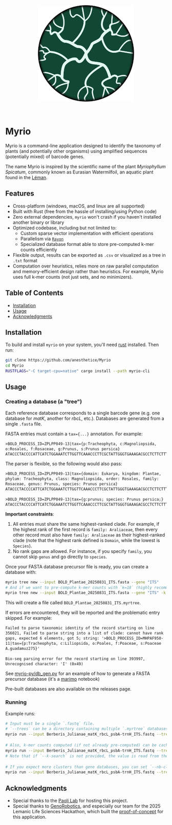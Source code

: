 <div align="center">
<img src="/assets/icon.svg" width="300"></img>
</div><br><br>

# Myrio

Myrio is a command-line application designed to identify the taxonomy of plants (and potentially other organisms) using amplified sequences (potentially mixed) of barcode genes.

The name Myrio is inspired by the scientific name of the plant _Myriophyllum Spicatum_, commonly known as Eurasian Watermilfoil, an aquatic plant found in the [Léman](https://en.wikipedia.org/wiki/Lake_Geneva).

## Features
* Cross-platform (windows, macOS, and linux are all supported)
* Built with Rust (free from the hassle of installing/using Python code)
* Zero external dependencies, `myrio` won't crash if you haven't installed another binary or library
* Optimized codebase, including but not limited to:
    * Custom sparse vector implementation with efficient operations
    * Parallelism via [`Rayon`](https://github.com/rayon-rs/rayon)
    * Specialized database format able to store pre-computed k-mer counts efficiently
* Flexible output, results can be exported as `.csv` or visualized as a tree in `.txt` format
* Computation over heuristics, relies more on raw parallel computation and memory-efficient design rather than heuristics. For example, Myrio uses full k-mer counts (not just sets, and no minimizers).

## Table of Contents

- [Installation](#Installation)
- [Usage](#Usage)
- [Acknowledgments](#Acknowledgments)

## Installation

To build and install `myrio` on your system, you'll need [rust](https://www.rust-lang.org/learn/get-started) installed. Then run:
``` sh
git clone https://github.com/anesthetice/Myrio
cd Myrio
RUSTFLAGS="-C target-cpu=native" cargo install --path myrio-cli
```

## Usage

### Creating a database (a "tree")

Each reference database corresponds to a single barcode gene (e.g. one database for _matK_, another for _rbcL_, etc.). Databases are generated from a single `.fasta` file.

FASTA entries must contain a `tax={...}` annotation. For example:
``` FASTA
>BOLD_PROCESS_ID=ZPLPP049-13|tax={p:Tracheophyta, c:Magnoliopsida, o:Rosales, f:Rosaceae, g:Prunus, s:Prunus persica}
ATACCCTACCCCATTCATCTGGAAATCTTGGTTCAAACCCTTCGCTATTGGGTGAAAGACGCCTCTTCTTTGCATTTATTACGACTCTTTCTTCACGAGTATTATAATTGGAATAG...
```

The parser is flexible, so the following would also pass:
``` FASTA
>BOLD_PROCESS_ID=ZPLPP049-13|tax={domain: Eukarya, kingdom: Plantae, phylum: Tracheophyta, class: Magnoliopsida, order: Rosales, family: Rosaceae, genus: Prunus, species: Prunus persica}
ATACCCTACCCCATTCATCTGGAAATCTTGGTTCAAACCCTTCGCTATTGGGTGAAAGACGCCTCTTCTTTGCATTTATTACGACTCTTTCTTCACGAGTATTATAATTGGAATAG...

>BOLD_PROCESS_ID=ZPLPP049-13|tax={g:prunus; species: Prunus persica;}
ATACCCTACCCCATTCATCTGGAAATCTTGGTTCAAACCCTTCGCTATTGGGTGAAAGACGCCTCTTCTTTGCATTTATTACGACTCTTTCTTCACGAGTATTATAATTGGAATAG...
```

**Important constraints**:

1. All entries must share the same highest-ranked clade. For example, if the highest rank of the first record is `family: Araliaceae`, then every other record must also have `family: Araliaceae` as their highest-ranked clade (note that the highest rank defined is `Domain`, while the lowest is `Species`).
2. No rank gaps are allowed. For instance, if you specify `family`, you cannot skip `genus` and go directly to `species`.


Once your FASTA database precursor file is ready, you can create a database with:
``` sh
myrio tree new --input BOLD_Plantae_20250831_ITS.fasta --gene "ITS"
# And if we want to pre-compute k-mer counts with `k=18` (highly recommended, will significantly increase database size however)
myrio tree new --input BOLD_Plantae_20250831_ITS.fasta --gene "ITS" -k 18
```

This will create a file called `BOLD_Plantae_20250831_ITS.myrtree`.

If errors are encountered, they will be reported and the problematic entry skipped. For example:

```
Failed to parse taxonomic identity of the record starting on line 356021, Failed to parse string into a list of clade: cannot have rank gaps, expected 6 elements, got 5; string: '>BOLD_PROCESS_ID=MHPAF950-11|tax={p:Tracheophyta, c:Liliopsida, o:Poales, f:Poaceae, s:Poaceae A.guadamuz275}'

Bio-seq parsing error for the record starting on line 393997, Unrecognised character: 'I' (0x49)
```

See [myrio-py/db_gen.py](/myrio-py/db_gen.py) for an example of how to generate a FASTA precursor database (it's a [marimo](https://marimo.io/) notebook)

Pre-built databases are also available on the releases page.

### Running
Example runs:
``` sh
# Input must be a single `.fastq` file.
# `--trees` can be a directory containing multiple `.myrtree` databases.
myrio run --input Berberis_Julianae_matK_rbcL_psbA-trnH_ITS.fastq --trees myrio-db/

# Also, k-mer counts computed (if not already pre-computed) can be cached directly into their respective database file.
myrio run --input Berberis_Julianae_matK_rbcL_psbA-trnH_ITS.fastq --trees myrio-db/ --k-search 19 --cache-counts
# Note that if `--k-search` is not provided, the value is read from the configuration file (`~/.config/myrio/myrio.conf.toml`).

# If you expect more clusters than gene databases, you can set `--nb-clusters`.
myrio run --input Berberis_Julianae_matK_rbcL_psbA-trnH_ITS.fastq --trees myrio-db/BOLD_Plantae_20250831_ITS.myrtree --nb-clusters 4
```

## Acknowledgments

* Special thanks to the [Paoli Lab](https://www.epfl.ch/labs/gr-paoli/) for hosting this project.
* Special thanks to [GenoRobotics](https://www.genorobotics.org/), and especially our team for the 2025 Lemanic Life Sciences Hackathon, which built the [proof-of-concept](https://github.com/GenoRobotics-EPFL/Myrio-Hackathon) for this application.
